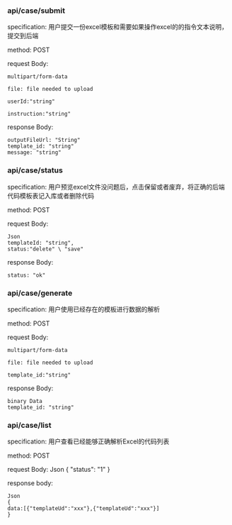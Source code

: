 ### api/case/submit

specification: 用户提交一份excel模板和需要如果操作excel的的指令文本说明，提交到后端

method:  POST

request Body:

````shell
multipart/form-data

file: file needed to upload

userId:"string"

instruction:"string"

````

response Body:

````shell
outputFileUrl: "String"
template_id: "string"
message: "string"
````



###  api/case/status

specification: 用户预览excel文件没问题后，点击保留或者废弃，将正确的后端代码模板表记入库或者删除代码

method:  POST

request Body:

````shell
Json
templateId: "string",
status:"delete" \ "save"
````

response Body:

````shell
status: "ok"
````



### api/case/generate

specification: 用户使用已经存在的模板进行数据的解析

method:  POST

request Body:

````shell
multipart/form-data

file: file needed to upload

template_id:"string"

````

response Body:

````shell
binary Data
template_id: "string"
````



### api/case/list

specification: 用户查看已经能够正确解析Excel的代码列表

method:  POST

request Body:
Json
{
"status": "1"
}

response body:

````she
Json
{
data:[{"templateUd":"xxx"},{"templateUd":"xxx"}]
}
````









